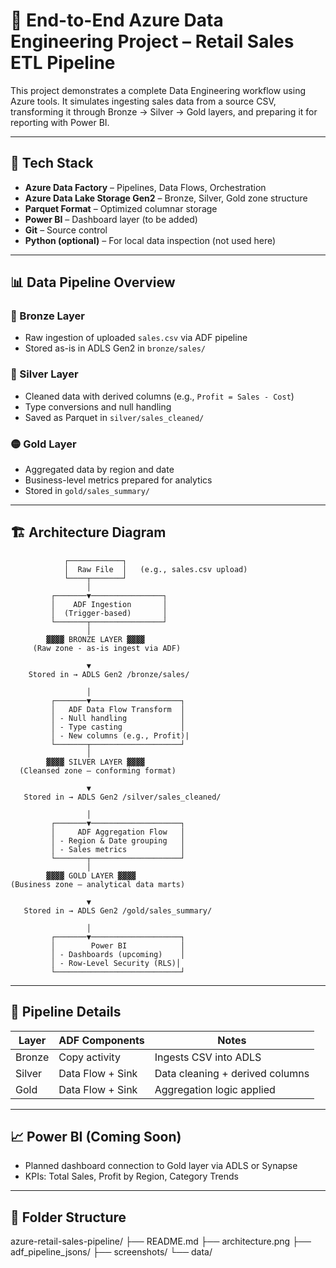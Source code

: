 # 🚀 End-to-End Azure Data Engineering Project – Retail Sales ETL Pipeline

This project demonstrates a complete Data Engineering workflow using Azure tools. It simulates ingesting sales data from a source CSV, transforming it through Bronze → Silver → Gold layers, and preparing it for reporting with Power BI.

---

## 🧰 Tech Stack

- **Azure Data Factory** – Pipelines, Data Flows, Orchestration
- **Azure Data Lake Storage Gen2** – Bronze, Silver, Gold zone structure
- **Parquet Format** – Optimized columnar storage
- **Power BI** – Dashboard layer (to be added)
- **Git** – Source control
- **Python (optional)** – For local data inspection (not used here)

---

## 📊 Data Pipeline Overview

### 🔹 Bronze Layer
- Raw ingestion of uploaded `sales.csv` via ADF pipeline
- Stored as-is in ADLS Gen2 in `bronze/sales/`

### 🔸 Silver Layer
- Cleaned data with derived columns (e.g., `Profit = Sales - Cost`)
- Type conversions and null handling
- Saved as Parquet in `silver/sales_cleaned/`

### 🟡 Gold Layer
- Aggregated data by region and date
- Business-level metrics prepared for analytics
- Stored in `gold/sales_summary/`

---

## 🏗️ Architecture Diagram

                ┌────────────┐
                │  Raw File  │   (e.g., sales.csv upload)
                └────┬───────┘
                     │
             ┌───────▼────────────────┐
             │    ADF Ingestion       │
             │  (Trigger-based)       │
             └───────┬────────────────┘
                     │
            ▓▓▓▓ BRONZE LAYER ▓▓▓▓
         (Raw zone - as-is ingest via ADF)

                     ▼
        Stored in → ADLS Gen2 /bronze/sales/

                     │
             ┌───────▼────────────────────┐
             │   ADF Data Flow Transform  │
             │ - Null handling            │
             │ - Type casting             │
             │ - New columns (e.g., Profit)|
             └───────┬────────────────────┘
                     │
            ▓▓▓▓ SILVER LAYER ▓▓▓▓
      (Cleansed zone – conforming format)

                     ▼
       Stored in → ADLS Gen2 /silver/sales_cleaned/

                     │
             ┌───────▼────────────────────┐
             │     ADF Aggregation Flow   │
             │ - Region & Date grouping   │
             │ - Sales metrics            │
             └───────┬────────────────────┘
                     │
            ▓▓▓▓ GOLD LAYER ▓▓▓▓
    (Business zone – analytical data marts)

                     ▼
       Stored in → ADLS Gen2 /gold/sales_summary/

                     │
             ┌───────▼────────────────────┐
             │        Power BI            │
             │ - Dashboards (upcoming)    │
             │ - Row-Level Security (RLS)│
             └────────────────────────────┘

---

## 🔁 Pipeline Details

| Layer  | ADF Components        | Notes                           |
|--------|-----------------------|----------------------------------|
| Bronze | Copy activity         | Ingests CSV into ADLS            |
| Silver | Data Flow + Sink      | Data cleaning + derived columns  |
| Gold   | Data Flow + Sink      | Aggregation logic applied        |

---

## 📈 Power BI (Coming Soon)
- Planned dashboard connection to Gold layer via ADLS or Synapse
- KPIs: Total Sales, Profit by Region, Category Trends

---

## 📂 Folder Structure

azure-retail-sales-pipeline/
├── README.md
├── architecture.png
├── adf_pipeline_jsons/
├── screenshots/
└── data/

